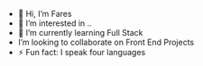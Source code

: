 - 👋 Hi, I’m Fares
- 👀 I’m interested in ..
- 🌱 I’m currently learning Full Stack 
-   I’m looking to collaborate on Front End Projects
- ⚡ Fun fact: I speak four languages

<!---
Geresuss/Geresuss is a ✨ special ✨ repository because its `README.md` (this file) appears on your GitHub profile.
You can click the Preview link to take a look at your changes.
--->
